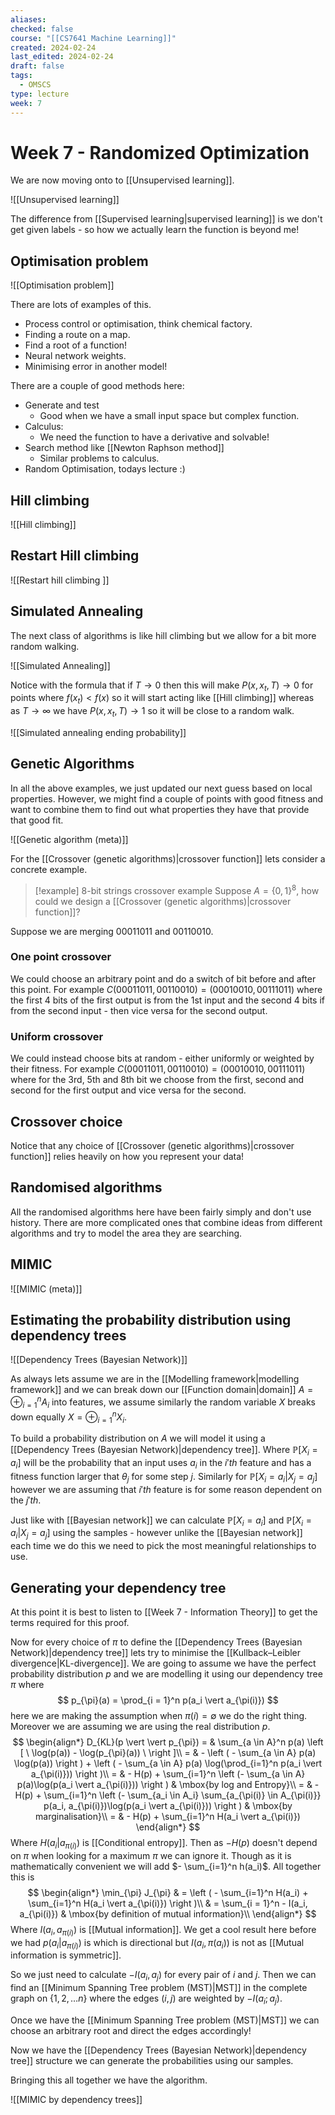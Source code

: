 ```yaml
---
aliases: 
checked: false
course: "[[CS7641 Machine Learning]]"
created: 2024-02-24
last_edited: 2024-02-24
draft: false
tags:
  - OMSCS
type: lecture
week: 7
---
```

# Week 7 - Randomized Optimization

We are now moving onto to [[Unsupervised learning]].

![[Unsupervised learning]]

The difference from [[Supervised learning|supervised learning]] is we don't get given labels - so how we actually learn the function is beyond me!

## Optimisation problem

![[Optimisation problem]]

There are lots of examples of this.
- Process control or optimisation, think chemical factory.
- Finding a route on a map.
- Find a root of a function!
- Neural network weights.
- Minimising error in another model!

There are a couple of good methods here: 
- Generate and test
	- Good when we have a small input space but complex function.
- Calculus:
	- We need the function to have a derivative and solvable!
- Search method like [[Newton Raphson method]]
	- Similar problems to calculus.
- Random Optimisation, todays lecture :)

## Hill climbing

![[Hill climbing]]

## Restart Hill climbing

![[Restart hill climbing ]]

## Simulated Annealing

The next class of algorithms is like hill climbing but we allow for a bit more random walking.

![[Simulated Annealing]]

Notice with the formula that if $T \rightarrow 0$ then this will make $P(x, x_t, T) \rightarrow 0$ for points where $f(x_t) < f(x)$ so it will start acting like [[Hill climbing]] whereas as $T \rightarrow \infty$ we have $P(x, x_t, T) \rightarrow 1$ so it will be close to a random walk.  

![[Simulated annealing ending probability]]

## Genetic Algorithms

In all the above examples, we just updated our next guess based on local properties. However, we might find a couple of points with good fitness and want to combine them to find out what properties they have that provide that good fit. 

![[Genetic algorithm (meta)]]

For the [[Crossover (genetic algorithms)|crossover function]] lets consider a concrete example.

>[!example] 8-bit strings crossover example
>Suppose $A = \{0,1\}^8$, how could we design a [[Crossover (genetic algorithms)|crossover function]]?

Suppose we are merging $00011011$ and $00110010$.

### One point crossover

We could choose an arbitrary point and do a switch of bit before and after this point. For example $C(00011011, 00110010) = (00010010, 00111011)$ where the first 4 bits of the first output is from the 1st input and the second 4 bits if from the second input - then vice versa for the second output.

### Uniform crossover

We could instead choose bits at random - either uniformly or weighted by their fitness. For example $C(00011011, 00110010) = (00010010, 00111011)$ where for the 3rd, 5th and 8th bit we choose from the first, second and second for the first output and vice versa for the second.

## Crossover choice

Notice that any choice of [[Crossover (genetic algorithms)|crossover function]] relies heavily on how you represent your data!

## Randomised algorithms

All the randomised algorithms here have been fairly simply and don't use history. There are more complicated ones that combine ideas from different algorithms and try to model the area they are searching. 

## MIMIC

![[MIMIC (meta)]]

## Estimating the probability distribution using dependency trees

![[Dependency Trees (Bayesian Network)]]

As always lets assume we are in the [[Modelling framework|modelling framework]] and we can break down our [[Function domain|domain]] $A = \oplus_{i=1}^n A_i$ into features, we assume similarly the random variable $X$ breaks down equally $X = \oplus_{i=1}^n X_i$. 

To build a probability distribution on $A$ we will model it using a [[Dependency Trees (Bayesian Network)|dependency tree]].  Where $\mathbb{P}[X_i = a_i]$ will be the probability that an input uses $a_i$ in the $i'th$ feature and has a fitness function larger that $\theta_j$ for some step $j$. Similarly for $\mathbb{P}[X_i = a_i \vert X_j = a_j]$ however we are assuming that $i'th$ feature is for some reason dependent on the $j'th$.

Just like with [[Bayesian network]] we can calculate $\mathbb{P}[X_i = a_i]$ and $\mathbb{P}[X_i = a_i \vert X_j = a_j]$ using the samples - however unlike the [[Bayesian network]] each time we do this we need to pick the most meaningful relationships to use. 

## Generating your dependency tree

At this point it is best to listen to [[Week 7 - Information Theory]] to get the terms required for this proof.

Now for every choice of $\pi$ to define the [[Dependency Trees (Bayesian Network)|dependency tree]] lets try to minimise the [[Kullback–Leibler divergence|KL-divergence]]. We are going to assume we have the perfect probability distribution $p$ and we are modelling it using our dependency tree $\pi$ where
$$
p_{\pi}(a) = \prod_{i = 1}^n p(a_i \vert a_{\pi(i)})
$$
here we are making the assumption when $\pi(i) = \emptyset$ we do the right thing. Moreover we are assuming we are using the real distribution $p$.
$$
\begin{align*}
D_{KL}(p \vert \vert p_{\pi}) = & \sum_{a \in A}^n p(a) \left [ \ \log(p(a)) - \log(p_{\pi}(a)) \ \right ]\\
= & - \left ( - \sum_{a \in A} p(a) \log(p(a)) \right ) + \left ( - \sum_{a \in A} p(a) \log(\prod_{i=1}^n p(a_i \vert a_{\pi(i)})) \right )\\
= & - H(p) + \sum_{i=1}^n \left (- \sum_{a \in A} p(a)\log(p(a_i \vert a_{\pi(i)})) \right ) & \mbox{by log and Entropy}\\
= & - H(p) + \sum_{i=1}^n \left (- \sum_{a_i \in A_i} \sum_{a_{\pi(i)} \in A_{\pi(i)}} p(a_i, a_{\pi(i)})\log(p(a_i \vert a_{\pi(i)})) \right ) & \mbox{by marginalisation}\\
= & - H(p) + \sum_{i=1}^n H(a_i \vert a_{\pi(i)})
\end{align*}
$$
Where $H(a_i \vert a_{\pi(i)})$ is [[Conditional entropy]]. Then as $-H(p)$ doesn't depend on $\pi$ when looking for a maximum $\pi$ we can ignore it. Though as it is mathematically convenient we will add $- \sum_{i=1}^n h(a_i)$. All together this is
$$
\begin{align*}
\min_{\pi} J_{\pi} & = \left ( - \sum_{i=1}^n H(a_i) + \sum_{i=1}^n H(a_i \vert a_{\pi(i)}) \right )\\
& = \sum_{i = 1}^n - I(a_i, a_{\pi(i)}) & \mbox{by definition of mutual information}\\
\end{align*}
$$
Where $I(a_i, a_{\pi(i)})$ is [[Mutual information]]. We get a cool result here before we had $p(a_i \vert a_{\pi(i)})$ is which is directional but $I(a_i,\pi(a_i))$ is not as [[Mutual information is symmetric]]. 

So we just need to calculate $-I(a_i, a_j)$ for every pair of $i$ and $j$. Then we can find an [[Minimum Spanning Tree problem (MST)|MST]] in the complete graph on $\{1, 2, \ldots  n\}$ where the edges $(i,j)$ are weighted by $-I(a_i ; a_j)$.

Once we have the [[Minimum Spanning Tree problem (MST)|MST]] we can choose an arbitrary root and direct the edges accordingly!

Now we have the [[Dependency Trees (Bayesian Network)|dependency tree]] structure we can generate the probabilities using our samples.

Bringing this all together we have the algorithm.

![[MIMIC by dependency trees]]